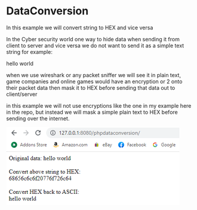 # DataConversion
In this example we will convert string to HEX and vice versa

In the Cyber security world one way to hide data when sending it from client to server and vice versa we do not want to send it as a simple text string for example:

hello world

when we use wireshark or any packet sniffer we will see it in plain text, game companies and online games would have an encryption or 2 onto their packet data then mask it to HEX
before sending that data out to client/server

in this example we will not use encryptions like the one in my example here in the repo, but instead we will mask a simple plain text to HEX before sending over the internet.

![Screenshot](https://github.com/jasnnh/DataConversion/blob/main/ss.PNG)
